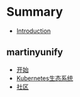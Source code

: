 # Summary

* [Introduction](README.md)

## martinyunify

* [开始](martinyunify/开始.md)
* [Kubernetes生态系统](kubernetessheng-tai-xi-tong.md)
* [社区](she-qu.md)

